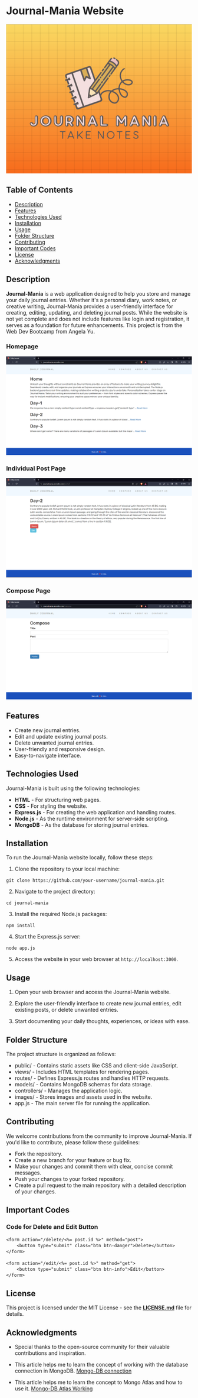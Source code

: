 # Journal-Mania Website

![Journal-Mania Logo](./public/images/logo.png)

## Table of Contents

- [Description](#description)
- [Features](#features)
- [Technologies Used](#technologies-used)
- [Installation](#installation)
- [Usage](#usage)
- [Folder Structure](#folder-structure)
- [Contributing](#contributing)
- [Important Codes](#important-codes)
- [License](#license)
- [Acknowledgments](#acknowledgments)

## Description

**Journal-Mania** is a web application designed to help you store and manage your daily journal entries. Whether it's a personal diary, work notes, or creative writing, Journal-Mania provides a user-friendly interface for creating, editing, updating, and deleting journal posts. While the website is not yet complete and does not include features like login and registration, it serves as a foundation for future enhancements. This project is from the Web Dev Bootcamp from Angela Yu.

### Homepage
![Screenshot](./public/images/Screenshot-1.png)

### Individual Post Page
![Screenshot](./public/images/Screenshot-2.png)

### Compose Page
![Screenshot](./public/images/Screenshot-3.png)

## Features

- Create new journal entries.
- Edit and update existing journal posts.
- Delete unwanted journal entries.
- User-friendly and responsive design.
- Easy-to-navigate interface.

## Technologies Used

Journal-Mania is built using the following technologies:

- **HTML** - For structuring web pages.
- **CSS** - For styling the website.
- **Express.js** - For creating the web application and handling routes.
- **Node.js** - As the runtime environment for server-side scripting.
- **MongoDB** - As the database for storing journal entries.

## Installation

To run the Journal-Mania website locally, follow these steps:

1. Clone the repository to your local machine:

```shell
git clone https://github.com/your-username/journal-mania.git
```

2. Navigate to the project directory:

```
cd journal-mania
```

3. Install the required Node.js packages:
```
npm install
```

4. Start the Express.js server:
```
node app.js
```

5. Access the website in your web browser at `http://localhost:3000`.

## Usage
1. Open your web browser and access the Journal-Mania website.

2. Explore the user-friendly interface to create new journal entries, edit existing posts, or delete unwanted entries.

3. Start documenting your daily thoughts, experiences, or ideas with ease.

## Folder Structure
The project structure is organized as follows:

- public/ - Contains static assets like CSS and client-side JavaScript.
- views/ - Includes HTML templates for rendering pages.
- routes/ - Defines Express.js routes and handles HTTP requests.
- models/ - Contains MongoDB schemas for data storage.
- controllers/ - Manages the application logic.
- images/ - Stores images and assets used in the website.
- app.js - The main server file for running the application.

## Contributing
We welcome contributions from the community to improve Journal-Mania. If you'd like to contribute, please follow these guidelines:

- Fork the repository.
- Create a new branch for your feature or bug fix.
- Make your changes and commit them with clear, concise commit messages.
- Push your changes to your forked repository.
- Create a pull request to the main repository with a detailed description of your changes.

## Important Codes

### Code for Delete and Edit Button
```
<form action="/delete/<%= post.id %>" method="post">
    <button type="submit" class="btn btn-danger">Delete</button>
</form>

<form action="/edit/<%= post.id %>" method="get">
    <button type="submit" class="btn btn-info">Edit</button>
</form>

```

## License
This project is licensed under the MIT License - see the <u>**LICENSE.md**</u> file for details.

## Acknowledgments
- Special thanks to the open-source community for their valuable contributions and inspiration.

- This article helps me to learn the concept of working with the database connection in MongoDB.
[Mongo-DB connection](https://medium.com/featurepreneur/connect-mongodb-database-to-express-server-step-by-step-53e548bb4967)

- This article helps me to learn the concept to Mongo Atlas and how to use it.
[Mongo-DB Atlas Working](https://medium.com/featurepreneur/working-mongodb-5ae6a9d53462)
